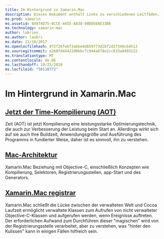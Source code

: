 ```yaml
---
title: Im Hintergrund in Xamarin.Mac
description: Dieses Dokument enthält Links zu verschiedenen Leitfäden, die die interne Funktionsweise von Xamarin.Mac zu beschreiben. Verknüpfte Dokumente werden vor der Time-Kompilierung, Xamarin.Mac-Architektur und der Registrierungsstelle Xamarin.Mac erläutert.
ms.prod: xamarin
ms.assetid: 84974D75-0CCE-4455-AA38-00DE68AE33B6
ms.technology: xamarin-mac
author: lobrien
ms.author: laobri
ms.date: 11/10/2017
ms.openlocfilehash: 872f26febf3abbe4d659773d2bf2d27348c64513
ms.sourcegitcommit: e268fd44422d0bbc7c944a678e2cc633a0493122
ms.translationtype: MT
ms.contentlocale: de-DE
ms.lasthandoff: 10/25/2018
ms.locfileid: "50118772"
---
```

# <a name="under-the-hood-in-xamarinmac"></a>Im Hintergrund in Xamarin.Mac

## <a name="ahead-of-time-compilation-aotaotmd"></a>[Jetzt der Time-Kompilierung (AOT)](aot.md)

Zeit (AOT) ist jetzt Kompilierung eine leistungsstarke Optimierungstechnik, die auch zur Verbesserung der Leistung beim Start an. Allerdings wirkt sich auf sie auch Ihre Buildzeit, Anwendungsgröße und Ausführung des Programms in fundierter Weise, daher ist es sinnvoll, ihn zu verstehen.

## <a name="mac-architecturearchitecturemd"></a>[Mac-Architektur](architecture.md)

Xamarin.Mac Beziehung mit Objective-C, einschließlich Konzepten wie Kompilierung, Selektoren, Registrierungsstellen, app-Start und des Generators.

## <a name="xamarinmac-registrarregistrarmd"></a>[Xamarin.Mac registrar](registrar.md)

Xamarin.Mac schließt die Lücke zwischen der verwalteten Welt und Cocoa Laufzeit ermöglicht verwaltete Klassen zum Aufrufen von nicht verwalteter Objective-C-Klassen und aufgerufen werden, wenn Ereignisse auftreten. Der erforderlichen Aufwand zum Durchführen dieser "magischen" wird von der Registrierungsstelle verarbeitet, aber zu verstehen, was "hinter den Kulissen" kann in einigen Fällen hilfreich sein.

